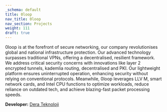 ```yaml
---
_schema: default
title: 0loop
nav_title: 0loop
nav_section: Projects
weight: 111
draft: true
---
```

0loop is at the forefront of secure networking, our company revolutionises global and national infrastructure protection. Our advanced technology surpasses traditional VPNs, offering a decentralised, resilient framework. We address critical security concerns with innovations like layer 2 encrypted tunnels, kademlia routing, decentralised and PKI. Our lightweight platform ensures uninterrupted operation, enhancing security without relying on conventional protocols. Meanwhile, 0loop leverages LLV M, smart network cards, and Intel CPU functions to optimize workloads, reduce reliance on outdated tech, and achieve blazing-fast packet processing speeds.

**Developer:** [Dera Teknoloji](https://www.derateknoloji.com/)